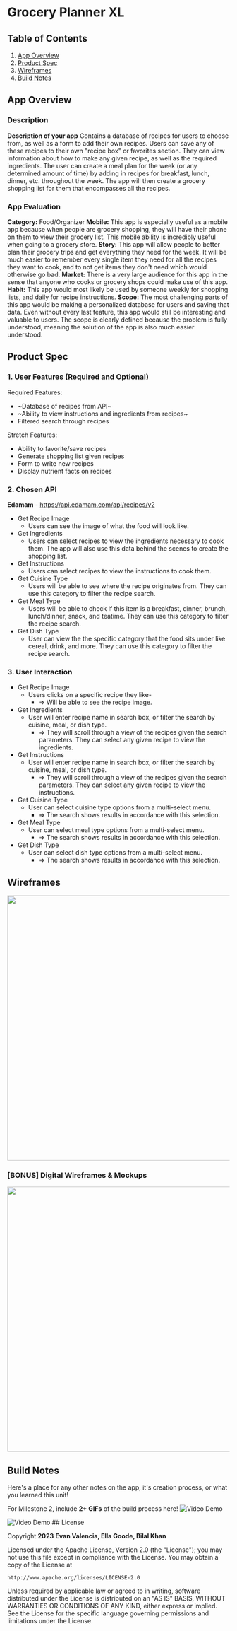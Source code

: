 # **Grocery Planner XL**

## Table of Contents

1. [App Overview](#App-Overview)
1. [Product Spec](#Product-Spec)
1. [Wireframes](#Wireframes)
1. [Build Notes](#Build-Notes)

## App Overview

### Description 

**Description of your app** 
Contains a database of recipes for users to choose from, as well as a form to add their own recipes. Users can save any of these recipes to their own "recipe box" or favorites section. They can view information about how to make any given recipe, as well as the required ingredients. The user can create a meal plan for the week (or any determined amount of time) by adding in recipes for breakfast, lunch, dinner, etc. throughout the week. The app will then create a grocery shopping list for them that encompasses all the recipes.                             
                            

### App Evaluation

<!-- Evaluation of your app across the following attributes -->


**Category:** Food/Organizer
**Mobile:** This app is especially useful as a mobile app because when people are grocery shopping, they will have their phone on them to view their grocery list. This mobile ability is incredibly useful when going to a grocery store.
**Story:** This app will allow people to better plan their grocery trips and get everything they need for the week. It will be much easier to remember every single item they need for all the recipes they want to cook, and to not get items they don't need which would otherwise go bad.
**Market:** There is a very large audience for this app in the sense that anyone who cooks or grocery shops could make use of this app.
**Habit:** This app would most likely be used by someone weekly for shopping lists, and daily for recipe instructions.
**Scope:** The most challenging parts of this app would be making a personalized database for users and saving that data. Even without every last feature, this app would still be interesting and valuable to users. The scope is clearly defined because the problem is fully understood, meaning the solution of the app is also much easier understood.
## Product Spec

### 1. User Features (Required and Optional)

Required Features:

- ~Database of recipes from API~
- ~Ability to view instructions and ingredients from recipes~
- Filtered search through recipes

Stretch Features:

- Ability to favorite/save recipes
- Generate shopping list given recipes
- Form to write new recipes
- Display nutrient facts on recipes

### 2. Chosen API
**Edamam** - https://api.edamam.com/api/recipes/v2 
- Get Recipe Image
  - Users can see the image of what the food will look like.
- Get Ingredients
    - Users can select recipes to view the ingredients necessary to cook them. The app will also use this data behind the scenes to create the shopping list.
- Get Instructions
    - Users can select recipes to view the instructions to cook them. 
- Get Cuisine Type
    - Users will be able to see where the recipe originates from. They can use this category to filter the recipe search.
- Get Meal Type
    - Users will be able to check if this item is a breakfast, dinner, brunch, lunch/dinner, snack, and teatime. They can use this category to filter the recipe search.
- Get Dish Type
    - User can view the the specific category that the food sits under like cereal, drink, and more. They can use this category to filter the recipe search.

### 3. User Interaction


- Get Recipe Image
    - Users clicks on a specific recipe they like-
        - => Will be able to see the recipe image. 
- Get Ingredients
    - User will enter recipe name in search box, or filter the search by cuisine, meal, or dish type. 
        - => They will scroll through a view of the recipes given the search parameters. They can select any given recipe to view the ingredients.
- Get Instructions
    - User will enter recipe name in search box, or filter the search by cuisine, meal, or dish type. 
        - => They will scroll through a view of the recipes given the search parameters. They can select any given recipe to view the instructions.
- Get Cuisine Type
    - User can select cuisine type options from a multi-select menu. 
        - => The search shows results in accordance with this selection.
- Get Meal Type
    - User can select meal type options from a multi-select menu. 
        - => The search shows results in accordance with this selection.
- Get Dish Type
    - User can select dish type options from a multi-select menu. 
        - => The search shows results in accordance with this selection.

## Wireframes

<!-- Add picture of your hand sketched wireframes in this section -->
<img src="https://cdn.discordapp.com/attachments/1097666145751945277/1097692293382819972/IMG_5148.jpg" width=600>

### [BONUS] Digital Wireframes & Mockups

<img src="https://drive.google.com/uc?export=view&id=1Aaqgiv4rRAUJG-JKMmOfPIcnIB-md9Q3" width=600>

## Build Notes

Here's a place for any other notes on the app, it's creation 
process, or what you learned this unit!  

For Milestone 2, include **2+ GIFs** of the build process here!
<img src='http://i.imgur.com/Ir2Mwsc.gif' title='Video Demo' width='' alt='Video Demo' />


<img src='http://i.imgur.com/9Qika2H.gif' title='Video Demo' width='' alt='Video Demo' />
## License

Copyright **2023** **Evan Valencia, Ella Goode, Bilal Khan**

Licensed under the Apache License, Version 2.0 (the "License");
you may not use this file except in compliance with the License.
You may obtain a copy of the License at

    http://www.apache.org/licenses/LICENSE-2.0

Unless required by applicable law or agreed to in writing, software
distributed under the License is distributed on an "AS IS" BASIS,
WITHOUT WARRANTIES OR CONDITIONS OF ANY KIND, either express or implied.
See the License for the specific language governing permissions and
limitations under the License.
